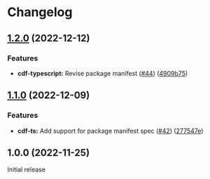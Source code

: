 # Changelog

## [1.2.0](https://github.com/openfabr/cdf/compare/cdf-typescript-v1.1.0...cdf-typescript-v1.2.0) (2022-12-12)


### Features

* **cdf-typescript:** Revise package manifest ([#44](https://github.com/openfabr/cdf/issues/44)) ([4909b75](https://github.com/openfabr/cdf/commit/4909b75def9a0a7f05b58ecff5d845119fcecf7c))

## [1.1.0](https://github.com/openfabr/cdf/compare/cdf-typescript-v1.0.0...cdf-typescript-v1.1.0) (2022-12-09)


### Features

* **cdf-ts:** Add support for package manifest spec ([#42](https://github.com/openfabr/cdf/issues/42)) ([277547e](https://github.com/openfabr/cdf/commit/277547e3a7a7032770f1a45d9bd03bc8bf2447dd))

## 1.0.0 (2022-11-25)

Initial release
